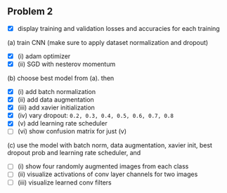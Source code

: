 ## Problem 2

- [x] display training and validation losses and accuracies for each training

(a) train CNN (make sure to apply dataset normalization and dropout)
- [x] (i) adam optimizer
- [x] (ii) SGD with nesterov momentum

(b) choose best model from (a).
then
- [x] (i) add batch normalization
- [x] (ii) add data augmentation
- [x] (iii) add xavier initialization
- [x] (iv) vary dropout: ```0.2, 0.3, 0.4, 0.5, 0.6, 0.7, 0.8```
- [x] (v) add learning rate scheduler
- [ ] (vi) show confusion matrix for just (v)

(c) use the model with batch norm, data augmentation, xavier init, best dropout prob and learning rate scheduler, and

- [ ] (i) show four randomly augmented images from each class
- [ ] (ii) visualize activations of conv layer channels for two images
- [ ] (iii) visualize learned conv filters
